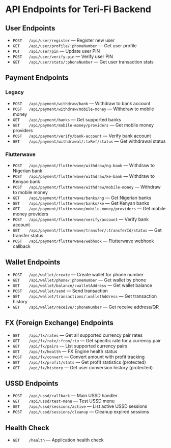# API Endpoints for Teri-Fi Backend

## User Endpoints
- `POST   /api/user/register` — Register new user
- `GET    /api/user/profile/:phoneNumber` — Get user profile
- `PUT    /api/user/pin` — Update user PIN
- `POST   /api/user/verify-pin` — Verify user PIN
- `GET    /api/user/stats/:phoneNumber` — Get user transaction stats

## Payment Endpoints
### Legacy
- `POST   /api/payment/withdraw/bank` — Withdraw to bank account
- `POST   /api/payment/withdraw/mobile-money` — Withdraw to mobile money
- `GET    /api/payment/banks` — Get supported banks
- `GET    /api/payment/mobile-money/providers` — Get mobile money providers
- `POST   /api/payment/verify/bank-account` — Verify bank account
- `GET    /api/payment/withdrawal/:txRef/status` — Get withdrawal status

### Flutterwave
- `POST   /api/payment/flutterwave/withdraw/ng-bank` — Withdraw to Nigerian bank
- `POST   /api/payment/flutterwave/withdraw/ke-bank` — Withdraw to Kenyan bank
- `POST   /api/payment/flutterwave/withdraw/mobile-money` — Withdraw to mobile money
- `GET    /api/payment/flutterwave/banks/ng` — Get Nigerian banks
- `GET    /api/payment/flutterwave/banks/ke` — Get Kenyan banks
- `GET    /api/payment/flutterwave/mobile-money/providers` — Get mobile money providers
- `POST   /api/payment/flutterwave/verify/account` — Verify bank account
- `GET    /api/payment/flutterwave/transfer/:transferId/status` — Get transfer status
- `POST   /api/payment/flutterwave/webhook` — Flutterwave webhook callback

## Wallet Endpoints
- `POST   /api/wallet/create` — Create wallet for phone number
- `GET    /api/wallet/phone/:phoneNumber` — Get wallet by phone
- `GET    /api/wallet/balance/:walletAddress` — Get wallet balance
- `POST   /api/wallet/send` — Send transaction
- `GET    /api/wallet/transactions/:walletAddress` — Get transaction history
- `GET    /api/wallet/receive/:phoneNumber` — Get receive address/QR

## FX (Foreign Exchange) Endpoints
- `GET    /api/fx/rates` — Get all supported currency pair rates
- `GET    /api/fx/rate/:from/:to` — Get specific rate for a currency pair
- `GET    /api/fx/pairs` — List supported currency pairs
- `GET    /api/fx/health` — FX Engine health status
- `POST   /api/fx/convert` — Convert amount with profit tracking
- `GET    /api/fx/profit/stats` — Get profit statistics (protected)
- `GET    /api/fx/history` — Get user conversion history (protected)

## USSD Endpoints
- `POST   /api/ussd/callback` — Main USSD handler
- `GET    /api/ussd/test-menu` — Test USSD menu
- `GET    /api/ussd/sessions/active` — List active USSD sessions
- `POST   /api/ussd/sessions/cleanup` — Cleanup expired sessions

## Health Check
- `GET    /health` — Application health check
